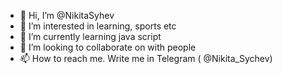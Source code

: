 - 👋 Hi, I’m @NikitaSyhev
- 👀 I’m interested in learning, sports etc
- 🌱 I’m currently learning java script
- 💞️ I’m looking to collaborate on with people
- 📫 How to reach me. Write me in Telegram ( @Nikita_Sychev)

<!---
NikitaSyhev/NikitaSyhev is a ✨ special ✨ repository because its `README.md` (this file) appears on your GitHub profile.
You can click the Preview link to take a look at your changes.
--->
